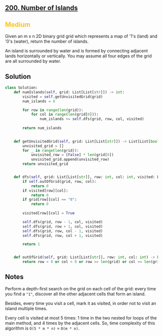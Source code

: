 ## [200. Number of Islands](https://leetcode.com/problems/number-of-islands/)

<h2 style="color:#fac31d">Medium</h2>

Given an m x n 2D binary grid grid which represents a map of '1's (land) and '0's (water), return the number of islands.

An island is surrounded by water and is formed by connecting adjacent lands horizontally or vertically. You may assume all four edges of the grid are all surrounded by water.

## Solution
```python
class Solution:
    def numIslands(self, grid: List[List[str]]) -> int:
        visited = self.getUnvisitedGrid(grid)
        num_islands = 0

        for row in range(len(grid)):
            for col in range(len(grid[0])):
                num_islands += self.dfs(grid, row, col, visited)
        
        return num_islands
    

    def getUnvisitedGrid(self, grid: List[List[str]]) -> List[List[bool]]:
        unvisited_grid = []
        for _ in range(len(grid)):
            unvisited_row = [False] * len(grid[0])
            unvisited_grid.append(unvisited_row)
        return unvisited_grid


    def dfs(self, grid: List[List[str]], row: int, col: int, visited: List[List[bool]]) -> int:
        if self.outOfGrid(grid, row, col):
            return 0
        if visited[row][col]:
            return 0
        if grid[row][col] == "0":
            return 0
        
        visited[row][col] = True

        self.dfs(grid, row - 1, col, visited)
        self.dfs(grid, row + 1, col, visited)
        self.dfs(grid, row, col - 1, visited)
        self.dfs(grid, row, col + 1, visited)

        return 1


    def outOfGrid(self, grid: List[List[str]], row: int, col: int) -> bool:
        return row < 0 or col < 0 or row >= len(grid) or col >= len(grid[0])
```

## Notes
Perform a depth-first search on the grid on each cell of the grid: every time you find a `"1"`, discover all the other adjacent cells that form an island.

Besides, every time you visit a cell, mark it as visited, in order not to visit an island multiple times.

Every cell is visited at most 5 times: 1 time in the two nested for loops of the main method, and 4 times by the adjacent cells.
So, time complexity of this algorithm is `O(5 * m * n)` = `O(m * n)`.